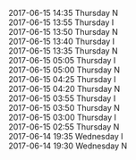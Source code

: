 2017-06-15 14:35 Thursday  N  
2017-06-15 13:55 Thursday  I  
2017-06-15 13:50 Thursday  N  
2017-06-15 13:40 Thursday  I  
2017-06-15 13:35 Thursday  N  
2017-06-15 05:05 Thursday  I  
2017-06-15 05:00 Thursday  N  
2017-06-15 04:25 Thursday  I  
2017-06-15 04:20 Thursday  N  
2017-06-15 03:55 Thursday  I  
2017-06-15 03:50 Thursday  N  
2017-06-15 03:00 Thursday  I  
2017-06-15 02:55 Thursday  N  
2017-06-14 19:35 Wednesday  I  
2017-06-14 19:30 Wednesday  N  
